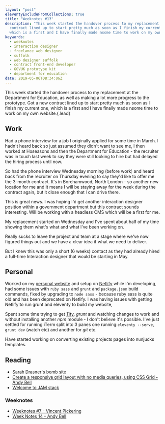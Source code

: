 ```yaml
---
layout: "post"
eleventyExcludeFromCollections: true
title: "Weeknotes #13"
description: "This week started the handover process to my replacement at the Department for Education, as well as making a lot more progress to the prototype. Got a new
  contract lined up to start pretty much as soon as I finish my current one,
  which is a first and I have finally made nsome time to work on my own website."
keywords:
  - weeknotes
  - interaction designer
  - freelance web designer
  - suffolk
  - web designer suffolk
  - contract front-end developer
  - GOVUK prototype kit
  - department for education
date: 2019-05-06T08:34:06Z
---
```

This week started the handover process to my replacement at the Department for Education, as well as making a lot more progress to the prototype. Got a new contract lined up to start pretty much as soon as I finish my current one, which is a first and I have finally made nsome time to work on my own website.{.lead}

## Work
Had a phone interview for a job I originally applied for some time in March. I hadn't heard back so just assumed they didn't want to see me, I then worked at Hoseasons and then the Department for Education - the recruiter was in touch last week to say they were still looking to hire but had delayed the hiring process until now.

So had the phone interview Wednesday morning (before work) and heard back from the recruiter on Thursday evening to say they'd like to offer me the 3-month contract. It's in Borehamwood, North London - so another new location for me and it means I will be staying away for the week during the contract again, but it close enough that I can drive there.

This is great news. I was hoping I'd get another interaction designer position within a government department but this contract sounds interesting. Will be working with a headless CMS which will be a first for me.

My replacement started on Wednesday and I've spent about half of my time showing them what's what and what I've been working on.

Really sucks to leave the project and team at a stage where we've now figured things out and we have a clear idea if what we need to deliver.

But I knew this was only a short (6 weeks) contact as they had already hired a full-time Interaction designer that would be starting in May.

## Personal
Worked on my [personal website](https://www.juanfernandes.uk "Personal website of Juan Fernandes") and setup on [Netlify](https://www.netlify.com/ "Netlify") while I'm developing, had some issues with ```ruby sass``` and ```grunt``` and ```package.json``` build commands, fixed by upgrading to ```node sass``` - because ruby sass is quite old and has been deprecated on Netlify. I was having issues with getting Netlify to run grunt and eleventy to build my website,

Spent some time trying to get [11ty](https://www.11ty.dev/ "Eleventy Static Site Generator"), _grunt_ and watching changes to work and without installing another _npm_ module - I don't believe it's possible. I've just settled for running iTerm split into 3 panes one running ```eleventy --serve```, ```grunt dev``` (watch etc) and another for _git_ etc.

Have started working on converting existing projects pages into nunjucks templates.

## Reading
- [Sarah Drasner's bomb site](https://sarah.dev/blog/why-netlify/ "Sarah Drasner's bomb site")
- [Create a responsive grid layout with no media queries, using CSS Grid - Andy Bell](https://archive.hankchizljaw.com/wrote/create-a-responsive-grid-layout-with-no-media-queries-using-css-grid/ "Create a responsive grid layout with no media queries, using CSS Grid - Andy Bell")
- [Welcome to JAM stack](https://gomakethings.com/welcome-to-jam-stack/ "Welcome to JAM stack")

### Weeknotes
- [Weeknotes #7 - Vincent Pickering](https://vincentp.me/articles/2019/05/05/16-20/ "Weeknotes #7")
- [Week Notes 14 - Andy Bell](https://archive.hankchizljaw.com/wrote/week-notes-14/ "Week Notes 14 - Andy Bell")
